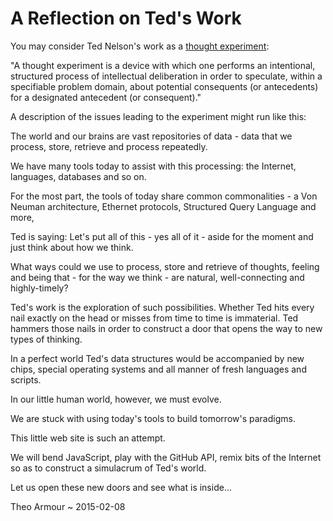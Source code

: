 A Reflection on Ted's Work
===


You may consider Ted Nelson's work as a [thought experiment]( http://en.wikipedia.org/wiki/Thought_experiment ): 

"A thought experiment is a device with which one performs an intentional, structured process of intellectual deliberation in order to speculate, 
within a specifiable problem domain, about potential consequents (or antecedents) for a designated antecedent (or consequent)." 

A description of the issues leading to the experiment might run like this:

The world and our brains are vast repositories of data - data that we process, store, retrieve and process repeatedly.

We have many tools today to assist with this processing: the Internet, languages, databases and so on.

For the most part, the tools of today share common commonalities - a Von Neuman architecture, Ethernet protocols, Structured Query Language and more,

Ted is saying: Let's put all of this - yes all of it - aside for the moment and just think about how we think.

What ways could we use to process, store and retrieve of thoughts, feeling and being that - for the way we think - are natural, well-connecting and highly-timely?

Ted's work is the exploration of such possibilities. Whether Ted hits every nail exactly on the head or misses from time to time is immaterial. 
Ted hammers those nails in order to construct a door that opens the way to new types of thinking.

In a perfect world Ted's data structures would be accompanied by new chips, special operating systems and all manner of fresh languages and scripts.

In our little human world, however, we must evolve.

We are stuck with using today's tools to build tomorrow's paradigms.

This little web site is such an attempt.

We will bend JavaScript, play with the GitHub API, remix bits of the Internet so as to construct a simulacrum of Ted's world.

Let us open these new doors and see what is inside...

Theo Armour ~ 2015-02-08
